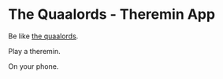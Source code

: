 # The Quaalords - Theremin App

Be like [the quaalords](https://thequaalords.bandcamp.com).

Play a theremin.

On your phone.
